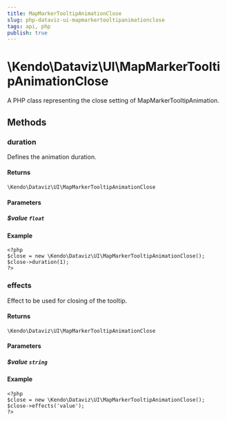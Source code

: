 ```yaml
---
title: MapMarkerTooltipAnimationClose
slug: php-dataviz-ui-mapmarkertooltipanimationclose
tags: api, php
publish: true
---
```


# \Kendo\Dataviz\UI\MapMarkerTooltipAnimationClose

A PHP class representing the close setting of MapMarkerTooltipAnimation.


## Methods

### duration
Defines the animation duration.

#### Returns
`\Kendo\Dataviz\UI\MapMarkerTooltipAnimationClose`

#### Parameters

##### $value `float`



#### Example 
    <?php
    $close = new \Kendo\Dataviz\UI\MapMarkerTooltipAnimationClose();
    $close->duration(1);
    ?>

### effects
Effect to be used for closing of the tooltip.

#### Returns
`\Kendo\Dataviz\UI\MapMarkerTooltipAnimationClose`

#### Parameters

##### $value `string`



#### Example 
    <?php
    $close = new \Kendo\Dataviz\UI\MapMarkerTooltipAnimationClose();
    $close->effects('value');
    ?>

